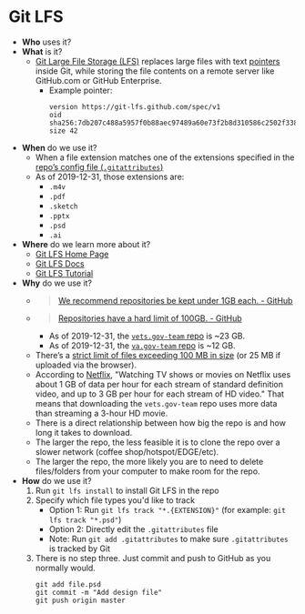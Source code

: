 # Git LFS
* **Who** uses it?
* **What** is it? 
  * [Git Large File Storage (LFS)](https://git-lfs.github.com/) replaces large files with text [pointers](https://github.com/git-lfs/git-lfs/blob/master/docs/spec.md#the-pointer) inside Git, while storing the file contents on a remote server like GitHub.com or GitHub Enterprise.
    * Example pointer:
      ```
      version https://git-lfs.github.com/spec/v1
      oid sha256:7db207c488a5957f0b88aec97489a60e73f2b8d310586c2502f3388af7f76091
      size 42
      ```
* **When** do we use it?
  * When a file extension matches one of the extensions specified in the [repo’s config file (`.gitattributes`)](https://github.com/department-of-veterans-affairs/va.gov-team/blob/master/.gitattributes)
  * As of 2019-12-31, those extensions are:
    * `.m4v`
    * `.pdf`
    * `.sketch`
    * `.pptx`
    * `.psd`
    * `.ai`
* **Where** do we learn more about it?
  * [Git LFS Home Page](https://git-lfs.github.com/)
  * [Git LFS Docs](https://github.com/git-lfs/git-lfs/tree/master/docs?utm_source=gitlfs_site&utm_medium=docs_link&utm_campaign=gitlfs#git-lfs-documentation)
  * [Git LFS Tutorial](https://github.com/git-lfs/git-lfs/wiki/Tutorial)
* **Why** do we use it? 
  * >[We recommend repositories be kept under 1GB each. - GitHub](https://help.github.com/en/github/managing-large-files/what-is-my-disk-quota#file-and-repository-size-limitations)
  * >[Repositories have a hard limit of 100GB. - GitHub](https://help.github.com/en/github/managing-large-files/what-is-my-disk-quota#file-and-repository-size-limitations)
    * As of 2019-12-31, the [`vets.gov-team` repo](https://github.com/department-of-veterans-affairs/vets.gov-team) is ~23 GB.
    * As of 2019-12-31, the [`va.gov-team` repo](https://github.com/department-of-veterans-affairs/va.gov-team) is ~12 GB.
  * There’s a [strict limit of files exceeding 100 MB in size](https://help.github.com/en/github/managing-large-files/what-is-my-disk-quota#file-and-repository-size-limitations) (or 25 MB if uploaded via the browser). 
  * According to [Netflix](https://help.netflix.com/en/node/87), "Watching TV shows or movies on Netflix uses about 1 GB of data per hour for each stream of standard definition video, and up to 3 GB per hour for each stream of HD video." That means that downloading the `vets.gov-team` repo uses more data than streaming a 3-hour HD movie. 
  * There is a direct relationship between how big the repo is and how long it takes to download.
  * The larger the repo, the less feasible it is to clone the repo over a slower network (coffee shop/hotspot/EDGE/etc).
  * The larger the repo, the more likely you are to need to delete files/folders from your computer to make room for the repo.
* **How** do we use it? 
  1. Run `git lfs install` to install Git LFS in the repo
  1. Specify which file types you'd like to track
     * Option 1: Run `git lfs track "*.{EXTENSION}"` (for example: `git lfs track "*.psd"`)
     * Option 2: Directly edit the `.gitattributes` file
     * Note: Run `git add .gitattributes` to make sure `.gitattributes` is tracked by Git
  1. There is no step three. Just commit and push to GitHub as you normally would.
     ```
     git add file.psd
     git commit -m "Add design file"
     git push origin master
     ```
